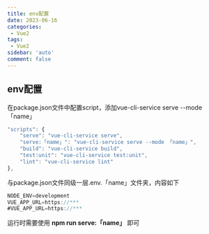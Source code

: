 ```yaml
---
title: env配置
date: 2023-06-16
categories: 
 - Vue2
tags: 
 - Vue2
sidebar: 'auto'
comment: false
---
```


## env配置

在package.json文件中配置script，添加vue-cli-service serve --mode 「name」

```js
"scripts": {
    "serve": "vue-cli-service serve",
    "serve:「name」": "vue-cli-service serve --mode 「name」",
    "build": "vue-cli-service build",
    "test:unit": "vue-cli-service test:unit",
    "lint": "vue-cli-service lint"
},
```

与package.json文件同级一层.env.「name」文件夹，内容如下

```js
NODE_ENV=development
VUE_APP_URL=https://*** 
#VUE_APP_URL=https://*** 
```

运行时需要使用 **npm run serve:「name」** 即可
